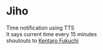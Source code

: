 # Jiho

Time notification using TTS  
It says current time every 15 minutes  
shoutouts to [Kentaro Fukuchi](https://github.com/fukuchi/)